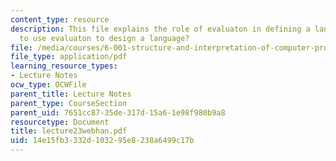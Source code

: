 ```yaml
---
content_type: resource
description: This file explains the role of evaluaton in defining a language and how
  to use evaluaton to design a language?
file: /media/courses/6-001-structure-and-interpretation-of-computer-programs-spring-2005/14e15fb3332d103295e8238a6499c17b_lecture23webhan.pdf
file_type: application/pdf
learning_resource_types:
- Lecture Notes
ocw_type: OCWFile
parent_title: Lecture Notes
parent_type: CourseSection
parent_uid: 7651cc87-35de-317d-15a6-1e98f980b9a8
resourcetype: Document
title: lecture23webhan.pdf
uid: 14e15fb3-332d-1032-95e8-238a6499c17b
---
```

